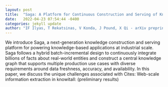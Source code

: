 ```yaml
---
layout: post
title:  "Saga: A Platform for Continuous Construction and Serving of Knowledge At Scale"
date:   2022-04-23 07:54:44 -0400
categories: jekyll update
author: "IF Ilyas, T Rekatsinas, V Konda, J Pound, X Qi - arXiv preprint arXiv , 2022"
---
```

We introduce Saga, a next-generation knowledge construction and serving platform for powering knowledge-based applications at industrial scale. Saga follows a hybrid batch-incremental design to continuously integrate billions of facts about real-world entities and construct a central knowledge graph that supports multiple production use cases with diverse requirements around data freshness, accuracy, and availability. In this paper, we discuss the unique challenges associated with Cites: Web-scale information extraction in knowitall: (preliminary results)